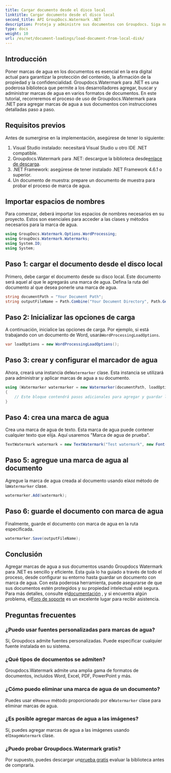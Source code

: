 ```yaml
---
title: Cargar documento desde el disco local
linktitle: Cargar documento desde el disco local
second_title: API GroupDocs.Watermark .NET
description: Proteja y administre sus documentos con Groupdocs. Siga nuestra guía detallada para agregar marcas de agua sin problemas.
type: docs
weight: 10
url: /es/net/document-loadings/load-document-from-local-disk/
---
```

## Introducción
Poner marcas de agua en los documentos es esencial en la era digital actual para garantizar la protección del contenido, la afirmación de la propiedad y la confidencialidad. Groupdocs.Watermark para .NET es una poderosa biblioteca que permite a los desarrolladores agregar, buscar y administrar marcas de agua en varios formatos de documentos. En este tutorial, recorreremos el proceso de uso de Groupdocs.Watermark para .NET para agregar marcas de agua a sus documentos con instrucciones detalladas paso a paso.
## Requisitos previos
Antes de sumergirse en la implementación, asegúrese de tener lo siguiente:
1. Visual Studio instalado: necesitará Visual Studio u otro IDE .NET compatible.
2.  Groupdocs.Watermark para .NET: descargue la biblioteca desde[enlace de descarga](https://releases.groupdocs.com/Watermark/net/).
3. .NET Framework: asegúrese de tener instalado .NET Framework 4.6.1 o superior.
4. Un documento de muestra: prepare un documento de muestra para probar el proceso de marca de agua.
## Importar espacios de nombres
Para comenzar, deberá importar los espacios de nombres necesarios en su proyecto. Estos son esenciales para acceder a las clases y métodos necesarios para la marca de agua.
```csharp
using GroupDocs.Watermark.Options.WordProcessing;
using GroupDocs.Watermark.Watermarks;
using System.IO;
using System;
```
## Paso 1: cargar el documento desde el disco local
Primero, debe cargar el documento desde su disco local. Este documento será aquel al que le agregarás una marca de agua.
Defina la ruta del documento al que desea ponerle una marca de agua.
```csharp
string documentPath = "Your Document Path";
string outputFileName = Path.Combine("Your Document Directory", Path.GetFileName(documentPath));
```
## Paso 2: Inicializar las opciones de carga
 A continuación, inicialice las opciones de carga. Por ejemplo, si está trabajando con un documento de Word, usará`WordProcessingLoadOptions`.
```csharp
var loadOptions = new WordProcessingLoadOptions();
```
## Paso 3: crear y configurar el marcador de agua
 Ahora, creará una instancia del`Watermarker` clase. Esta instancia se utilizará para administrar y aplicar marcas de agua a su documento.
```csharp
using (Watermarker watermarker = new Watermarker(documentPath, loadOptions))
{
    // Este bloque contendrá pasos adicionales para agregar y guardar la marca de agua.
}
```
## Paso 4: crea una marca de agua
Crea una marca de agua de texto. Esta marca de agua puede contener cualquier texto que elija. Aquí usaremos "Marca de agua de prueba".
```csharp
TextWatermark watermark = new TextWatermark("Test watermark", new Font("Arial", 12));
```
## Paso 5: agregue una marca de agua al documento
Agregue la marca de agua creada al documento usando el`Add` método de la`Watermarker` clase.
```csharp
watermarker.Add(watermark);
```
## Paso 6: guarde el documento con marca de agua
Finalmente, guarde el documento con marca de agua en la ruta especificada.
```csharp
watermarker.Save(outputFileName);
```

## Conclusión
Agregar marcas de agua a sus documentos usando Groupdocs Watermark para .NET es sencillo y eficiente. Esta guía lo ha guiado a través de todo el proceso, desde configurar su entorno hasta guardar un documento con marca de agua. Con esta poderosa herramienta, puede asegurarse de que sus documentos estén protegidos y su propiedad intelectual esté segura. 
 Para más detalles, consulte el[documentación](https://reference.groupdocs.com/Watermark/net/) , y si encuentra algún problema, el[Foro de soporte](https://forum.groupdocs.com/c/watermark/19) es un excelente lugar para recibir asistencia. 
## Preguntas frecuentes
### ¿Puedo usar fuentes personalizadas para marcas de agua?
Sí, Groupdocs admite fuentes personalizadas. Puede especificar cualquier fuente instalada en su sistema.
### ¿Qué tipos de documentos se admiten?
Groupdocs.Watermark admite una amplia gama de formatos de documentos, incluidos Word, Excel, PDF, PowerPoint y más.
### ¿Cómo puedo eliminar una marca de agua de un documento?
 Puedes usar el`Remove` método proporcionado por el`Watermarker` clase para eliminar marcas de agua.
### ¿Es posible agregar marcas de agua a las imágenes?
 Sí, puedes agregar marcas de agua a las imágenes usando el`ImageWatermark` clase.
### ¿Puedo probar Groupdocs.Watermark gratis?
 Por supuesto, puedes descargar un[prueba gratis](https://releases.groupdocs.com/) evaluar la biblioteca antes de comprarla.